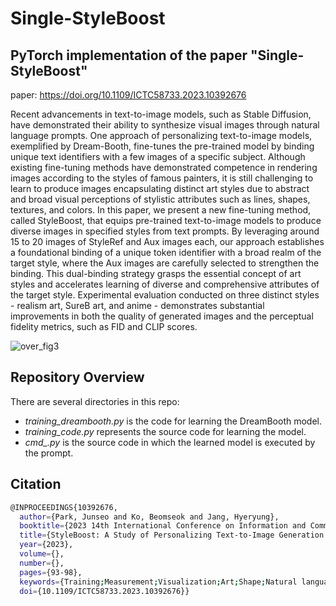 # Single-StyleBoost

## PyTorch implementation of the paper "Single-StyleBoost"

paper: https://doi.org/10.1109/ICTC58733.2023.10392676

Recent advancements in text-to-image models, such as Stable Diffusion, have demonstrated their ability to synthesize visual images through natural language prompts. One approach of personalizing text-to-image models, exemplified by Dream-Booth, fine-tunes the pre-trained model by binding unique text identifiers with a few images of a specific subject. Although existing fine-tuning methods have demonstrated competence in rendering images according to the styles of famous painters, it is still challenging to learn to produce images encapsulating distinct art styles due to abstract and broad visual perceptions of stylistic attributes such as lines, shapes, textures, and colors. In this paper, we present a new fine-tuning method, called StyleBoost, that equips pre-trained text-to-image models to produce diverse images in specified styles from text prompts. By leveraging around 15 to 20 images of StyleRef and Aux images each, our approach establishes a foundational binding of a unique token identifier with a broad realm of the target style, where the Aux images are carefully selected to strengthen the binding. This dual-binding strategy grasps the essential concept of art styles and accelerates learning of diverse and comprehensive attributes of the target style. Experimental evaluation conducted on three distinct styles - realism art, SureB art, and anime - demonstrates substantial improvements in both the quality of generated images and the perceptual fidelity metrics, such as FID and CLIP scores.

![over_fig3](https://github.com/matrix215/Single-StyleBoost/assets/101815603/e5676700-8ec2-46e4-82b5-4924da8b0852)


## Repository Overview
There are several directories in this repo:
  - *training_dreambooth.py* is the code for learning the DreamBooth model.
  - *training_code.py* represents the source code for learning the model.
  - *cmd_.py* is the source code in which the learned model is executed by the prompt.

## Citation
```bash
@INPROCEEDINGS{10392676,
  author={Park, Junseo and Ko, Beomseok and Jang, Hyeryung},
  booktitle={2023 14th International Conference on Information and Communication Technology Convergence (ICTC)}, 
  title={StyleBoost: A Study of Personalizing Text-to-Image Generation in Any Style using DreamBooth}, 
  year={2023},
  volume={},
  number={},
  pages={93-98},
  keywords={Training;Measurement;Visualization;Art;Shape;Natural languages;Transforms;text-to-image models;diffusion models;person-alization;fine-tuning},
  doi={10.1109/ICTC58733.2023.10392676}}
```
